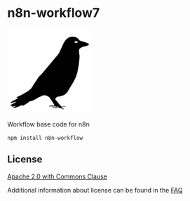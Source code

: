 # n8n-workflow7

![n8n.io - Workflow Automation](https://raw.githubusercontent.com/n8n-io/n8n/master/assets/n8n-logo.png)

Workflow base code for n8n

```
npm install n8n-workflow
```

## License

[Apache 2.0 with Commons Clause](https://github.com/n8n-io/n8n/blob/master/packages/workflow/LICENSE.md)

Additional information about license can be found in the [FAQ](https://docs.n8n.io/#/faq?id=license)
